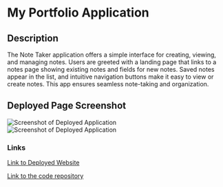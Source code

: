 # My Portfolio Application
## Description

The Note Taker application offers a simple interface for creating, viewing, and managing notes. Users are greeted with a landing page that links to a notes page showing existing notes and fields for new notes. Saved notes appear in the list, and intuitive navigation buttons make it easy to view or create notes. This app ensures seamless note-taking and organization.

## Deployed Page Screenshot

![Screenshot of Deployed Application](./public/assets/images/Note-Taker%201-4.png)
![Screenshot of Deployed Application](./public/assets/images/Note-Taker%202-4.png)

### Links

[Link to Deployed Website](https://dannyt2002.github.io/MyPortfolio/)

[Link to the code repository](https://github.com/DannyT2002/MyPortfolio)